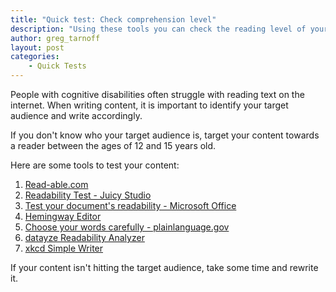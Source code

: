 ```yaml
---
title: "Quick test: Check comprehension level"
description: "Using these tools you can check the reading level of your written content."
author: greg_tarnoff
layout: post
categories:
    - Quick Tests
---
```


People with cognitive disabilities often struggle with reading text on the internet. When writing content, it is important to identify your target audience and write accordingly. 

If you don't know who your target audience is, target your content towards a reader between the ages of 12 and 15 years old.

Here are some tools to test your content:

1. [Read-able.com](https://www.webpagefx.com/tools/read-able/)
2. [Readability Test - Juicy Studio](http://juicystudio.com/services/readability.php)
3. [Test your document's readability - Microsoft Office](http://office.microsoft.com/en-us/word-help/test-your-document-s-readability-HP010148506.aspx)
4. [Hemingway Editor](http://www.hemingwayapp.com/)
5. [Choose your words carefully - plainlanguage.gov](https://plainlanguage.gov/guidelines/words/)
6. [datayze Readability Analyzer](https://datayze.com/readability-analyzer.php)
5. [xkcd Simple Writer](https://xkcd.com/simplewriter/)


If your content isn't hitting the target audience, take some time and rewrite it.
